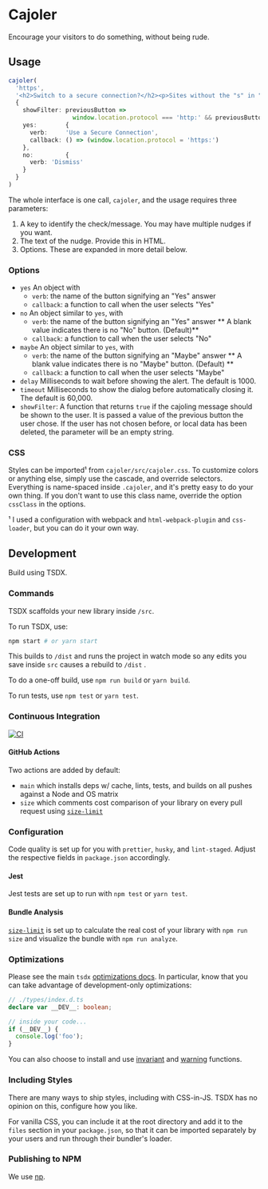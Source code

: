# Cajoler

Encourage your visitors to do something, without being rude.

## Usage

```typescript
cajoler(
  'https',
  '<h2>Switch to a secure connection?</h2><p>Sites without the "s" in "https:" are susceptible to "wire-tapping" attacks. Curious or mallicious observers can easily see what you are doing. Although Amp-what has no personal information, it does support Https. </p>',
  {
    showFilter: previousButton =>
                  window.location.protocol === 'http:' && previousButton !== 'no',
    yes:        {
      verb:     'Use a Secure Connection',
      callback: () => (window.location.protocol = 'https:')
    },
    no:         {
      verb: 'Dismiss'
    }
  }
)
```

The whole interface is one call, `cajoler`, and the usage requires three parameters:

1. A key to identify the check/message. You may have multiple nudges if you want.
2. The text of the nudge. Provide this in HTML.
3. Options. These are expanded in more detail below.

### Options

* `yes` An object with
    - `verb`: the name of the button signifying an "Yes" answer
    - `callback`: a function to call when the user selects "Yes"
* `no` An object similar to `yes`, with
    - `verb`: the name of the button signifying an "Yes" answer
      ** A blank value indicates there is no "No" button. (Default)**
    - `callback`: a function to call when the user selects "No"
* `maybe` An object similar to `yes`, with
    - `verb`: the name of the button signifying an "Maybe" answer
      ** A blank value indicates there is no "Maybe" button. (Default) **
    - `callback`: a function to call when the user selects "Maybe"
* `delay` Milliseconds to wait before showing the alert. The default is 1000.
* `timeout` Milliseconds to show the dialog before automatically closing it. The default is 60,000.
* `showFilter`: A function that returns `true` if the cajoling message should be shown to the user. It is passed a value
  of the previous button the user chose. If the user has not chosen before, or local data has been deleted, the
  parameter will be an empty string.
  
### CSS

Styles can be imported¹ from `cajoler/src/cajoler.css`. To customize colors or anything else, simply use the cascade, and
override selectors. Everything is name-spaced inside `.cajoler`, and it's pretty easy to do your own thing. If you don't want to use this class name, override the option `cssClass` in the options.

¹ I used a configuration with webpack and `html-webpack-plugin` and `css-loader`, but you can do it your own way.

## Development

Build using TSDX.

### Commands

TSDX scaffolds your new library inside `/src`.

To run TSDX, use:

```bash
npm start # or yarn start
```

This builds to `/dist` and runs the project in watch mode so any edits you save inside `src` causes a rebuild to `/dist`
.

To do a one-off build, use `npm run build` or `yarn build`.

To run tests, use `npm test` or `yarn test`.

### Continuous Integration

[![CI](https://github.com/ndp/cajoler/actions/workflows/main.yml/badge.svg)](https://github.com/ndp/cajoler/actions/workflows/main.yml)

#### GitHub Actions

Two actions are added by default:

- `main` which installs deps w/ cache, lints, tests, and builds on all pushes against a Node and OS matrix
- `size` which comments cost comparison of your library on every pull request
  using [`size-limit`](https://github.com/ai/size-limit)

### Configuration

Code quality is set up for you with `prettier`, `husky`, and `lint-staged`. Adjust the respective fields
in `package.json` accordingly.

#### Jest

Jest tests are set up to run with `npm test` or `yarn test`.

#### Bundle Analysis

[`size-limit`](https://github.com/ai/size-limit) is set up to calculate the real cost of your library
with `npm run size` and visualize the bundle with `npm run analyze`.

### Optimizations

Please see the main `tsdx` [optimizations docs](https://github.com/palmerhq/tsdx#optimizations). In particular, know
that you can take advantage of development-only optimizations:

```typescript
// ./types/index.d.ts
declare var __DEV__: boolean;

// inside your code...
if (__DEV__) {
  console.log('foo');
}
```

You can also choose to install and use [invariant](https://github.com/palmerhq/tsdx#invariant)
and [warning](https://github.com/palmerhq/tsdx#warning) functions.

### Including Styles

There are many ways to ship styles, including with CSS-in-JS. TSDX has no opinion on this, configure how you like.

For vanilla CSS, you can include it at the root directory and add it to the `files` section in your `package.json`, so
that it can be imported separately by your users and run through their bundler's loader.

### Publishing to NPM

We use [np](https://github.com/sindresorhus/np).
